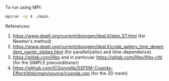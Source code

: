 To run using MPI:

```bash
mpirun -np 4 ./main
```

References:
1) https://www.dealii.org/current/doxygen/deal.II/step_57.html (for Newton's method)
2) https://www.dealii.org/current/doxygen/deal.II/code_gallery_time_dependent_navier_stokes.html (for parallelization and time-dependence)
3) https://gitlab.com/lifex and in particular https://gitlab.com/lifex/lifex-cfd (for the SIMPLE preconditioner)
4) https://github.com/ICGonnella/SSFEM-Coanda-Effect/blob/main/source/coanda.cpp (for the 2D mesh)